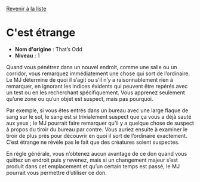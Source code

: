 [Revenir à la liste](..)

# C'est étrange

 * **Nom d'origine** : That’s Odd
 * **Niveau** : 1


<p>Quand vous pénétrez dans un nouvel endroit, comme une salle ou un corridor, vous remarquez immédiatement une chose qui sort de l’ordinaire. Le MJ détermine de quoi il s’agit ou s’il n’y a raisonnablement rien à remarquer, en ignorant les indices évidents qui peuvent être repérés avec un test ou en les recherchant spécifiquement. Vous apprenez seulement qu’une zone ou qu’un objet est suspect, mais pas pourquoi.</p>
<p>Par exemple, si vous êtes entrés dans un bureau avec une large flaque de sang sur le sol, le sang est si trivialement suspect que ça vous a déjà sauté aux yeux ; le MJ pourrait faire remarquer qu’il y a quelque chose de suspect à propos du tiroir du bureau par contre. Vous auriez ensuite à examiner le tiroir de plus près pour découvrir en quoi il sort de l’ordinaire exactement. C’est étrange ne révèle pas le fait que des créatures soient suspectes.</p>
<p>En règle générale, vous n’obtenez aucun avantage de ce don quand vous quittez un endroit puis y revenez, mais si un changement majeur s’est produit dans cet emplacement et qu’un certain temps est passé, le MJ pourrait vous permettre d’utiliser ce don.
</p>